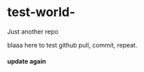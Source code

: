 # test-world-
Just another repo

blaaa
here to test github 
pull, commit, repeat. 


<h4>update again</h4>
